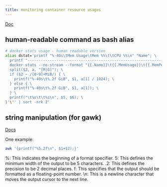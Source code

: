 ```yaml
---
title: monitoring container resource usages
---
```


[Doc](https://docs.docker.com/reference/cli/docker/container/stats/)

## human-readable command as bash alias

```bash
# docker stats usage - human readable version
alias dstat='printf "%-40s\tMem Usage\tMem %%\t\tCPU %%\n" "Name"; \
  printf "----------------------------------------------------------------------------------------------------\n"; \
  docker stats --no-stream --format "{{.Name}}\t{{.MemUsage}}\t{{.MemPerc}}\t{{.CPUPerc}}" | awk '\''{ \
  split($2, a, "[M|G]"); \
  if ($2 ~ /[0-9]+MiB/) { \
    printf("%-40s\t%.2f GiB", $1, a[1] / 1024); \
  } else { \
    printf("%-40s\t%.2f GiB", $1, a[1]); \
  } \
  printf("\t%s\t\t%s\n", $5, $6); \
}'\'' | sort -nrk 2'
```

## string manipulation (for gawk)

[Docs](https://www.gnu.org/software/gawk/manual/html_node/String-Functions.html)

One example:

```bash
awk '{printf("%5.2f\n", $1+$2);}'
```

%: This indicates the beginning of a format specifier.
5: This defines the minimum width of the output to be 5 characters.
.2: This defines the precision to be 2 decimal places.
f: This specifies that the output should be formatted as a floating-point number.
\n: This is a newline character that moves the output cursor to the next line.
